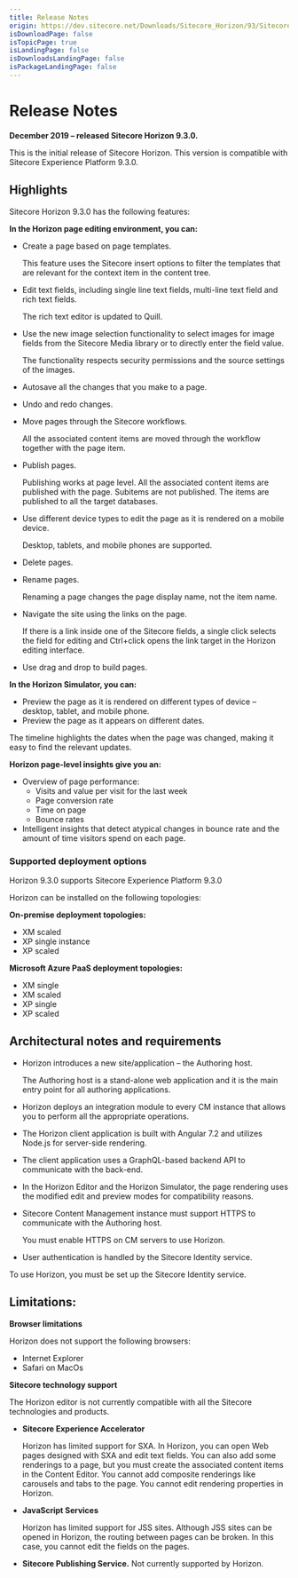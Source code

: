 ```yaml
---
title: Release Notes
origin: https://dev.sitecore.net/Downloads/Sitecore_Horizon/93/Sitecore_Horizon_93_Initial_version/Release_Notes
isDownloadPage: false
isTopicPage: true
isLandingPage: false
isDownloadsLandingPage: false
isPackageLandingPage: false
---
```


# Release Notes

**December 2019 – released Sitecore Horizon 9.3.0.**

This is the initial release of Sitecore Horizon. This version is compatible with Sitecore Experience Platform 9.3.0.

## Highlights

Sitecore Horizon 9.3.0 has the following features:

**In the Horizon page editing environment, you can:**

-   Create a page based on page templates.
    
    This feature uses the Sitecore insert options to filter the templates that are relevant for the context item in the content tree.
    
-   Edit text fields, including single line text fields, multi-line text field and rich text fields.
    
    The rich text editor is updated to Quill.
    
-   Use the new image selection functionality to select images for image fields from the Sitecore Media library or to directly enter the field value.
    
    The functionality respects security permissions and the source settings of the images.
    
-   Autosave all the changes that you make to a page.
-   Undo and redo changes.
-   Move pages through the Sitecore workflows.
    
    All the associated content items are moved through the workflow together with the page item.
    
-   Publish pages.
    
    Publishing works at page level. All the associated content items are published with the page. Subitems are not published. The items are published to all the target databases.
    
-   Use different device types to edit the page as it is rendered on a mobile device.
    
    Desktop, tablets, and mobile phones are supported.
    
-   Delete pages.
-   Rename pages.
    
    Renaming a page changes the page display name, not the item name.
    
-   Navigate the site using the links on the page.
    
    If there is a link inside one of the Sitecore fields, a single click selects the field for editing and Ctrl+click opens the link target in the Horizon editing interface.
    
-   Use drag and drop to build pages.

**In the Horizon Simulator, you can:**

-   Preview the page as it is rendered on different types of device – desktop, tablet, and mobile phone.
-   Preview the page as it appears on different dates.

The timeline highlights the dates when the page was changed, making it easy to find the relevant updates.

**Horizon page-level insights give you an:**

-   Overview of page performance:
    -   Visits and value per visit for the last week
    -   Page conversion rate
    -   Time on page
    -   Bounce rates
-   Intelligent insights that detect atypical changes in bounce rate and the amount of time visitors spend on each page.

### Supported deployment options

Horizon 9.3.0 supports Sitecore Experience Platform 9.3.0

Horizon can be installed on the following topologies:

**On-premise deployment topologies:**

-   XM scaled
-   XP single instance
-   XP scaled

**Microsoft Azure PaaS deployment topologies:**

-   XM single
-   XM scaled
-   XP single
-   XP scaled

## Architectural notes and requirements

-   Horizon introduces a new site/application – the Authoring host.
    
    The Authoring host is a stand-alone web application and it is the main entry point for all authoring applications.
    
-   Horizon deploys an integration module to every CM instance that allows you to perform all the appropriate operations.
-   The Horizon client application is built with Angular 7.2 and utilizes Node.js for server-side rendering.
-   The client application uses a GraphQL-based backend API to communicate with the back-end.
-   In the Horizon Editor and the Horizon Simulator, the page rendering uses the modified edit and preview modes for compatibility reasons.
-   Sitecore Content Management instance must support HTTPS to communicate with the Authoring host.
    
    You must enable HTTPS on CM servers to use Horizon.
    
-   User authentication is handled by the Sitecore Identity service.

To use Horizon, you must be set up the Sitecore Identity service.

## Limitations:

**Browser limitations**

Horizon does not support the following browsers:

-   Internet Explorer
-   Safari on MacOs

**Sitecore technology support**

The Horizon editor is not currently compatible with all the Sitecore technologies and products.

-   **Sitecore Experience Accelerator**
    
    Horizon has limited support for SXA. In Horizon, you can open Web pages designed with SXA and edit text fields. You can also add some renderings to a page, but you must create the associated content items in the Content Editor. You cannot add composite renderings like carousels and tabs to the page. You cannot edit rendering properties in Horizon.
    
-   **JavaScript Services**
    
    Horizon has limited support for JSS sites. Although JSS sites can be opened in Horizon, the routing between pages can be broken. In this case, you cannot edit the fields on the pages.
    
-   **Sitecore Publishing Service.** Not currently supported by Horizon.